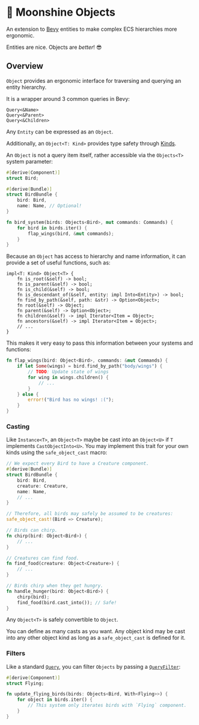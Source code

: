 # 🌴 Moonshine Objects

An extension to [Bevy](https://bevyengine.org) entities to make complex ECS hierarchies more ergonomic.

Entities are nice. Objects are *better*! 😎

## Overview

`Object` provides an ergonomic interface for traversing and querying an entity hierarchy.

It is a wrapper around 3 common queries in Bevy:

```
Query<&Name>
Query<&Parent>
Query<&Children>
```

Any `Entity` can be expressed as an `Object`.

Additionally, an `Object<T: Kind>` provides type safety through [Kinds](https://github.com/Zeenobit/moonshine_kind).

An `Object` is not a query item itself, rather accessible via the `Objects<T>` system parameter:

```rust
#[derive(Component)]
struct Bird;

#[derive(Bundle)]
struct BirdBundle {
    bird: Bird,
    name: Name, // Optional!
}

fn bird_system(birds: Objects<Bird>, mut commands: Commands) {
    for bird in birds.iter() {
        flap_wings(bird, &mut commands);
    }
}
```

Because an `Object` has access to hierarchy and name information, it can provide a set of useful functions, such as:

```rust,ignore
impl<T: Kind> Object<T> {
    fn is_root(&self) -> bool;
    fn is_parent(&self) -> bool;
    fn is_child(&self) -> bool;
    fn is_descendant_of(&self, entity: impl Into<Entity>) -> bool;
    fn find_by_path(&self, path: &str) -> Option<Object>;
    fn root(&self) -> Object;
    fn parent(&self) -> Option<Object>;
    fn children(&self) -> impl Iterator<Item = Object>;
    fn ancestors(&self) -> impl Iterator<Item = Object>;
    // ...
}
```

This makes it very easy to pass this information between your systems and functions:

```rust
fn flap_wings(bird: Object<Bird>, commands: &mut Commands) {
    if let Some(wings) = bird.find_by_path("body/wings") {
        // TODO: Update state of wings
        for wing in wings.children() {
            // ...
        }
    } else {
        error!("Bird has no wings! :(");
    }
}
```

### Casting

Like `Instance<T>`, an `Object<T>` maybe be cast into an `Object<U>` if `T` implements `CastObjectInto<U>`. You may implement this trait for your own kinds using the `safe_object_cast` macro:

```rust
// We expect every Bird to have a Creature component.
#[derive(Bundle)]
struct BirdBundle {
    bird: Bird,
    creature: Creature,
    name: Name,
    // ...
}

// Therefore, all birds may safely be assumed to be creatures:
safe_object_cast!(Bird => Creature);

// Birds can chirp.
fn chirp(bird: Object<Bird>) {
    // ...
}

// Creatures can find food.
fn find_food(creature: Object<Creature>) {
    // ...
}

// Birds chirp when they get hungry.
fn handle_hunger(bird: Object<Bird>) {
    chirp(bird);
    find_food(bird.cast_into()); // Safe!
}

```

Any `Object<T>` is safely convertible to `Object`.

You can define as many casts as you want. Any object kind may be cast into any other object kind as long as a `safe_object_cast` is defined for it.

### Filters

Like a standard [`Query`](https://bevyengine.org/docs/query/), you can filter `Objects` by passing a [`QueryFilter`](https://bevyengine.org/docs/query/#query-filter):

```rust
#[derive(Component)]
struct Flying;

fn update_flying_birds(birds: Objects<Bird, With<Flying>>) {
    for object in birds.iter() {
        // This system only iterates birds with `Flying` component.
    }
}
```
